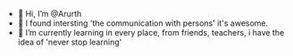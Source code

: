 - 👋 Hi, I’m @Arurth
- 👀 I found intersting 'the communication with persons' it's awesome.
- 🌱 I’m currently learning in every place, from friends, teachers, i have the idea of 'never stop learning'

<!---
Arurth/Arurth is a ✨ special ✨ repository because its `README.md` (this file) appears on your GitHub profile.
You can click the Preview link to take a look at your changes.
--->

